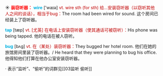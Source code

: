 ☀ <font color="red">**装窃听器：**</font>
<font color="sky blue">**wire**</font> ['waɪə] 
<font color="#c00000">vt. wire sth (for sth) 给…安装窃听器（以窃听其他人之间的谈话），相当于bug：</font>The room had been wired for sound. 这个房间已经装上了窃听器。

<font color="sky blue">**tap**</font> [tæp] 
<font color="#c00000">vt. [尤英] 在电话上安装窃听器（使其通话可被窃听）：</font>His phone was being tapped. 他的电话在被人窃听。
           
<font color="sky blue">**bug**</font> [bʌg]
<font color="#c00000">vt. 在（某处）装窃听器：</font>They bugged her hotel room. 他们在她的旅馆房间里装了窃听器。/ He heard that they were planning to bug his office. 他得知他们打算在他办公室安装窃听器。

· 表示“监听”、“偷听”的词群见[[03监听 偷听]]
